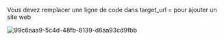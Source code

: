 Vous devez remplacer une ligne de code dans target_url = pour ajouter un site web

![99c6aaa9-5c4d-48fb-8139-d6aa93cd9fbb](https://github.com/user-attachments/assets/7b1033af-c95d-4887-9002-d825fdb69b37)

